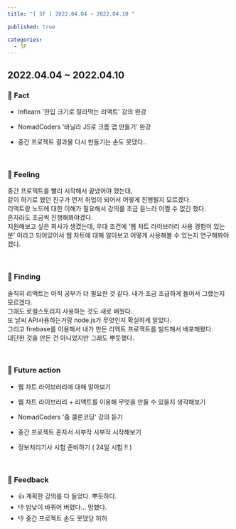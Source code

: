 ```yaml
---
title: "[ 5F ] 2022.04.04 ~ 2022.04.10 "

published: true

categories:
  - 5F
---
```


## 2022.04.04 ~ 2022.04.10

### 💫 Fact

- Inflearn '한입 크기로 잘라먹는 리액트' 강의 완강

- NomadCoders '바닐라 JS로 크롬 앱 만들기' 완강

- 중간 프로젝트 결과물 다시 만들기는 손도 못댔다..

<br>

### 💫 Feeling

중간 프로젝트를 빨리 시작해서 끝냈어야 했는데,<br> 같이 하기로 했던 친구가 먼저 취업이 되어서 어떻게 진행될지 모르겠다. <br>리액트랑 노드에 대한 이해가 필요해서 강의를 조금 듣느라 어쩔 수 없긴 했다.<br>혼자라도 조금씩 진행해봐야겠다.<br>지원해보고 싶은 회사가 생겼는데, 우대 조건에 '웹 차트 라이브러리 사용 경험이 있는 분' 이라고 되어있어서 웹 차트에 대해 알아보고 어떻게 사용해볼 수 있는지 연구해봐야겠다.<br>

<br>

### 💫 Finding

솔직히 리액트는 아직 공부가 더 필요한 것 같다. 내가 조금 조급하게 들어서 그랬는지 모르겠다.<br>그래도 로컬스토리지 사용하는 것도 새로 배웠다.<br>또 날씨 API사용하는거랑 node.js가 무엇인지 확실하게 알았다.<br>그리고 firebase를 이용해서 내가 만든 리액트 프로젝트를 빌드해서 배포해봤다.<br>대단한 것을 만든 건 아니었지만 그래도 뿌듯했다.

<br>

### 💫 Future action

- 웹 차트 라이브러리에 대해 알아보기

- 웹 차트 라이브러리 + 리액트를 이용해 무엇을 만들 수 있을지 생각해보기
- NomadCoders '줌 클론코딩' 강의 듣기
- 중간 프로젝트 혼자서 사부작 사부작 시작해보기
- 정보처리기사 시험 준비하기 ( 24일 시험 !! )

<br>

### 💫 Feedback

- 👍 계획한 강의를 다 들었다. 뿌듯하다.
- 👎 밤낮이 바뀌어 버렸다... 망했다.
- 👎 중간 프로젝트 손도 못댔당 허허
